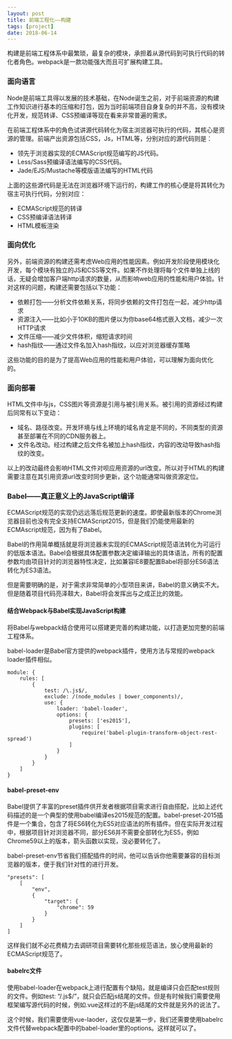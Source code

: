 ```yaml
---
layout: post
title: 前端工程化——构建
tags: [project]
date: 2018-06-14
---
```


构建是前端工程体系中最繁琐，最复杂的模块，承担着从源代码到可执行代码的转化者角色。webpack是一款功能强大而且可扩展构建工具。

### 面向语言

Node是前端工具得以发展的技术基础，在Node诞生之前，对于前端资源的构建工作知识进行基本的压缩和打包，因为当时前端项目自身复杂的并不高，没有模块化开发，规范转译、CSS预编译等现在看来非常普遍的需求。

在前端工程体系中的角色试讲源代码转化为宿主浏览器可执行的代码，其核心是资源的管理。前端产出资源包括CSS，Js，HTML等，分别对应的源代码则是：

- 领先于浏览器实现的ECMAScript规范编写的JS代码。
- Less/Sass预编译语法编写的CSS代码。
- Jade/EJS/Mustache等模版语法编写的HTML代码

上面的这些源代码是无法在浏览器环境下运行的，构建工作的核心便是将其转化为宿主可执行代码，分别对应：

- ECMAScript规范的转译
- CSS预编译语法转译
- HTML模板渲染

### 面向优化

另外，前端资源的构建还需考虑Web应用的性能因素。例如开发阶段使用模块化开发，每个模块有独立的JS和CSS等文件。如果不作处理将每个文件单独上线的话，无疑会增加客户端http请求的数量，从而影响web应用的性能和用户体验。针对这样的问题，构建还需要包括以下功能：

- 依赖打包——分析文件依赖关系，将同步依赖的文件打包在一起，减少http请求
- 资源注入——比如小于10KB的图片便以为你base64格式嵌入文档，减少一次HTTP请求
- 文件压缩——减少文件体积，缩短请求时间
- hash指纹——通过文件名加入hash指纹，以应对浏览器缓存策略

这些功能的目的是为了提高Web应用的性能和用户体验，可以理解为面向优化的。

### 面向部署

HTML文件中与js，CSS图片等资源是引用与被引用关系。被引用的资源经过构建后同常有以下变动：

- 域名、路径改变。开发环境与线上环境的域名肯定是不同的，不同类型的资源甚至部署在不同的CDN服务器上。
- 文件名改动。经过构建之后文件名被加上hash指纹，内容的改动导致hash指纹的改变。

以上的改动最终会影响HTML文件对呗应用资源的url改变。所以对于HTML的构建需要注意在其引用资源url改变时同步更新，这个功能通常叫做资源定位。

### Babel——真正意义上的JavaScript编译

ECMAScript规范的实现仍远远落后规范更新的速度。即使最新版本的Chrome浏览器目前也没有完全支持ECMAScript2015，但是我们仍能使用最新的ECMAscript规范，因为有了Babel。

Babel的作用简单概括就是将浏览器未实现的ECMAScript规范语法转化为可运行的低版本语法。Babel会根据具体配置参数决定编译输出的具体语法，所有的配置参数均由项目针对的浏览器特性决定，比如兼容IE8要配置Babel将部分ES6语法转化为ES3语法。

但是需要明确的是，对于需求非常简单的小型项目来讲，Babel的意义确实不大。但是随着项目代码亮泽鞥大，Babel将会发挥出与之成正比的效能。

#### 结合Webpack与Babel实现JavaScript构建

将Babel与webpack结合使用可以搭建更完善的构建功能，以打造更加完整的前端工程体系。

babel-loader是Babel官方提供的webpack插件，使用方法与常规的webpack loader插件相似。

    module: {
        rules: [
            {
                test: /\.js$/,
                exclude: /(node_modules | bower_components)/,
                use: {
                    loader: 'babel-loader',
                    options: {
                        presets: ['es2015'],
                        plugins: [
                            require('babel-plugin-transform-object-rest-spread')
                        ]
                    }
                }
            }
        ]
    }

#### babel-preset-env

Babel提供了丰富的preset插件供开发者根据项目需求进行自由搭配，比如上述代码描述的是一个典型的使用babel编译es2015规范的配置。babel-preset-2015插件是一个集合，包含了将ES6转化为ES5对应语法的所有插件。但在实际开发过程中，根据项目针对浏览器不同，部分ES6并不需要全部转化为ES5，例如Chrome59以上的版本，箭头函数以实现，没必要转化了。

babel-preset-env节省我们搭配插件的时间，他可以告诉你他需要兼容的目标浏览器的版本，便于我们针对性的进行开发。

    "presets": [
        [
            "env",
            {
                "target": {
                    "chrome": 59
                }
            }
        ]
    ]

这样我们就不必花费精力去调研项目需要转化那些规范语法，放心使用最新的ECMAScript规范了。

#### babelrc文件

使用babel-loader在webpack上进行配置有个缺陷，就是编译只会匹配test规则的文件。例如test: “/\.js$/”，就只会匹配js结尾的文件。但是有时候我们需要使用框架编写源代码的时候，例如.vue这样过的不是js结尾的文件就是另外的说法了。

这个时候，我们需要使用vue-laoder，这仅仅是第一步，我们还需要使用babelrc文件代替webpack配置中的babel-loader里的options。这样就可以了。